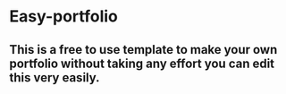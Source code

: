 # Easy-portfolio

## This is a free to use template to make your own portfolio without taking any effort you can edit this very easily.
